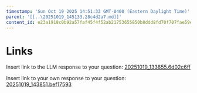 ```yaml
---
timestamp: 'Sun Oct 19 2025 14:51:33 GMT-0400 (Eastern Daylight Time)'
parent: '[[..\20251019_145133.28c4d2a7.md]]'
content_id: e23a1918c0b92a57faf45f4f52ab21753655850b8ddd8fd70f707fae59eaedf4
---
```


# Links

Insert link to the LLM response to your question:
[20251019\_133855.6d02c6ff](../../context/design/brainstorming/questioning.md/20251019_133855.6d02c6ff.md)

Insert link to your own response to your question:
[20251019\_143851.bef17593](../../context/design/brainstorming/questioning.md/20251019_143851.bef17593.md)
